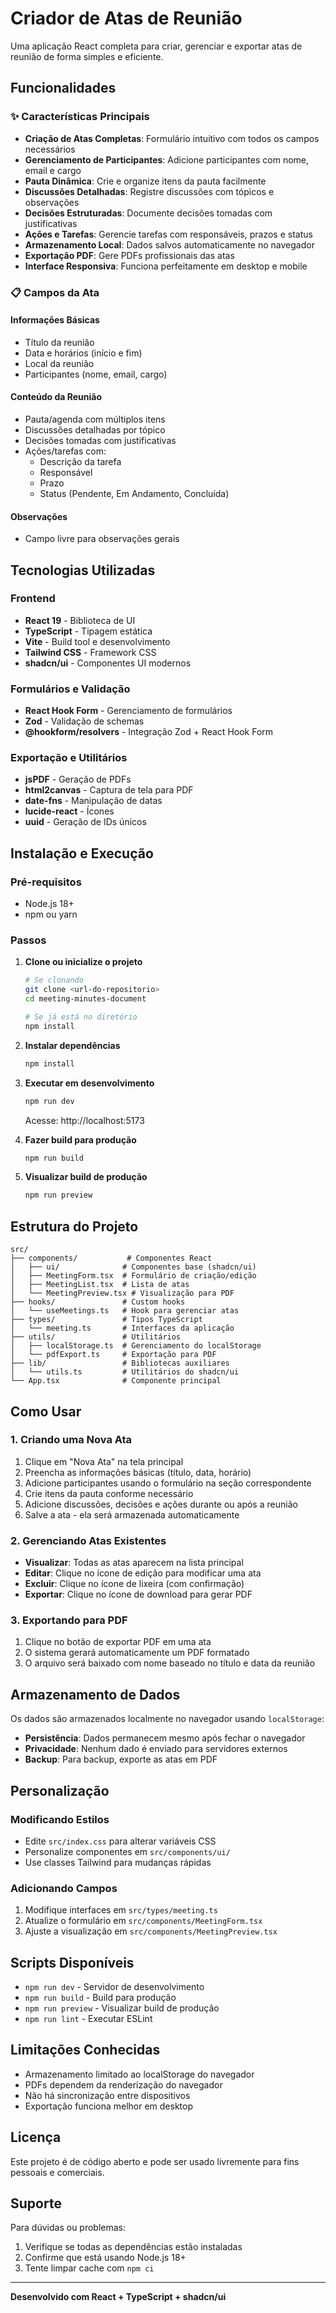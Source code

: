 # Criador de Atas de Reunião

Uma aplicação React completa para criar, gerenciar e exportar atas de reunião de forma simples e eficiente.

## Funcionalidades

### ✨ Características Principais

- **Criação de Atas Completas**: Formulário intuitivo com todos os campos necessários
- **Gerenciamento de Participantes**: Adicione participantes com nome, email e cargo
- **Pauta Dinâmica**: Crie e organize itens da pauta facilmente
- **Discussões Detalhadas**: Registre discussões com tópicos e observações
- **Decisões Estruturadas**: Documente decisões tomadas com justificativas
- **Ações e Tarefas**: Gerencie tarefas com responsáveis, prazos e status
- **Armazenamento Local**: Dados salvos automaticamente no navegador
- **Exportação PDF**: Gere PDFs profissionais das atas
- **Interface Responsiva**: Funciona perfeitamente em desktop e mobile

### 📋 Campos da Ata

#### Informações Básicas
- Título da reunião
- Data e horários (início e fim)
- Local da reunião
- Participantes (nome, email, cargo)

#### Conteúdo da Reunião
- Pauta/agenda com múltiplos itens
- Discussões detalhadas por tópico
- Decisões tomadas com justificativas
- Ações/tarefas com:
  - Descrição da tarefa
  - Responsável
  - Prazo
  - Status (Pendente, Em Andamento, Concluída)

#### Observações
- Campo livre para observações gerais

## Tecnologias Utilizadas

### Frontend
- **React 19** - Biblioteca de UI
- **TypeScript** - Tipagem estática
- **Vite** - Build tool e desenvolvimento
- **Tailwind CSS** - Framework CSS
- **shadcn/ui** - Componentes UI modernos

### Formulários e Validação
- **React Hook Form** - Gerenciamento de formulários
- **Zod** - Validação de schemas
- **@hookform/resolvers** - Integração Zod + React Hook Form

### Exportação e Utilitários
- **jsPDF** - Geração de PDFs
- **html2canvas** - Captura de tela para PDF
- **date-fns** - Manipulação de datas
- **lucide-react** - Ícones
- **uuid** - Geração de IDs únicos

## Instalação e Execução

### Pré-requisitos
- Node.js 18+
- npm ou yarn

### Passos

1. **Clone ou inicialize o projeto**
   ```bash
   # Se clonando
   git clone <url-do-repositorio>
   cd meeting-minutes-document

   # Se já está no diretório
   npm install
   ```

2. **Instalar dependências**
   ```bash
   npm install
   ```

3. **Executar em desenvolvimento**
   ```bash
   npm run dev
   ```
   Acesse: http://localhost:5173

4. **Fazer build para produção**
   ```bash
   npm run build
   ```

5. **Visualizar build de produção**
   ```bash
   npm run preview
   ```

## Estrutura do Projeto

```
src/
├── components/           # Componentes React
│   ├── ui/              # Componentes base (shadcn/ui)
│   ├── MeetingForm.tsx  # Formulário de criação/edição
│   ├── MeetingList.tsx  # Lista de atas
│   └── MeetingPreview.tsx # Visualização para PDF
├── hooks/               # Custom hooks
│   └── useMeetings.ts   # Hook para gerenciar atas
├── types/               # Tipos TypeScript
│   └── meeting.ts       # Interfaces da aplicação
├── utils/               # Utilitários
│   ├── localStorage.ts  # Gerenciamento do localStorage
│   └── pdfExport.ts     # Exportação para PDF
├── lib/                 # Bibliotecas auxiliares
│   └── utils.ts         # Utilitários do shadcn/ui
└── App.tsx              # Componente principal
```

## Como Usar

### 1. Criando uma Nova Ata

1. Clique em "Nova Ata" na tela principal
2. Preencha as informações básicas (título, data, horário)
3. Adicione participantes usando o formulário na seção correspondente
4. Crie itens da pauta conforme necessário
5. Adicione discussões, decisões e ações durante ou após a reunião
6. Salve a ata - ela será armazenada automaticamente

### 2. Gerenciando Atas Existentes

- **Visualizar**: Todas as atas aparecem na lista principal
- **Editar**: Clique no ícone de edição para modificar uma ata
- **Excluir**: Clique no ícone de lixeira (com confirmação)
- **Exportar**: Clique no ícone de download para gerar PDF

### 3. Exportando para PDF

1. Clique no botão de exportar PDF em uma ata
2. O sistema gerará automaticamente um PDF formatado
3. O arquivo será baixado com nome baseado no título e data da reunião

## Armazenamento de Dados

Os dados são armazenados localmente no navegador usando `localStorage`:

- **Persistência**: Dados permanecem mesmo após fechar o navegador
- **Privacidade**: Nenhum dado é enviado para servidores externos
- **Backup**: Para backup, exporte as atas em PDF

## Personalização

### Modificando Estilos
- Edite `src/index.css` para alterar variáveis CSS
- Personalize componentes em `src/components/ui/`
- Use classes Tailwind para mudanças rápidas

### Adicionando Campos
1. Modifique interfaces em `src/types/meeting.ts`
2. Atualize o formulário em `src/components/MeetingForm.tsx`
3. Ajuste a visualização em `src/components/MeetingPreview.tsx`

## Scripts Disponíveis

- `npm run dev` - Servidor de desenvolvimento
- `npm run build` - Build para produção
- `npm run preview` - Visualizar build de produção
- `npm run lint` - Executar ESLint

## Limitações Conhecidas

- Armazenamento limitado ao localStorage do navegador
- PDFs dependem da renderização do navegador
- Não há sincronização entre dispositivos
- Exportação funciona melhor em desktop

## Licença

Este projeto é de código aberto e pode ser usado livremente para fins pessoais e comerciais.

## Suporte

Para dúvidas ou problemas:
1. Verifique se todas as dependências estão instaladas
2. Confirme que está usando Node.js 18+
3. Tente limpar cache com `npm ci`

---

**Desenvolvido com React + TypeScript + shadcn/ui**